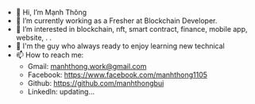 - 👋 Hi, I’m Mạnh Thông
- 👀 I’m currently working as a Fresher at Blockchain Developer.
- 🌱 I’m interested in blockchain, nft, smart contract, finance, mobile app, website, . .
- 💞️ I'm the guy who always ready to enjoy learning new technical
- 📫 How to reach me:
  + Gmail: manhthong.work@gmail.com
  + Facebook: https://www.facebook.com/manhthong1105
  + Github: https://github.com/manhthongbui
  + LinkedIn: updating...
